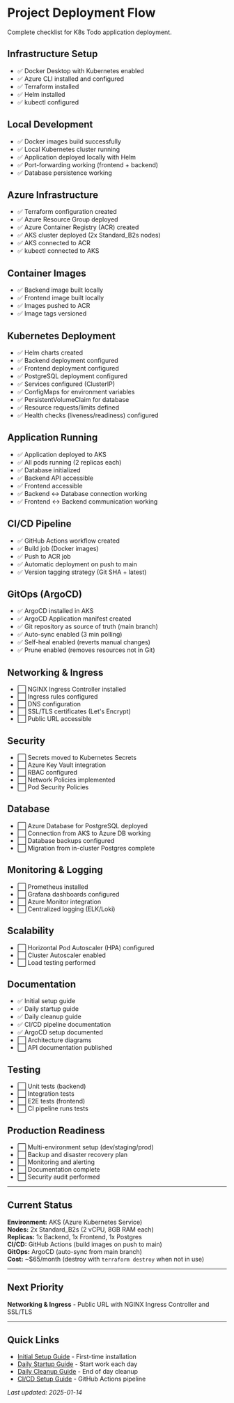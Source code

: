 # Project Deployment Flow

Complete checklist for K8s Todo application deployment.

## Infrastructure Setup

- ✅ Docker Desktop with Kubernetes enabled
- ✅ Azure CLI installed and configured
- ✅ Terraform installed
- ✅ Helm installed
- ✅ kubectl configured

## Local Development

- ✅ Docker images build successfully
- ✅ Local Kubernetes cluster running
- ✅ Application deployed locally with Helm
- ✅ Port-forwarding working (frontend + backend)
- ✅ Database persistence working

## Azure Infrastructure

- ✅ Terraform configuration created
- ✅ Azure Resource Group deployed
- ✅ Azure Container Registry (ACR) created
- ✅ AKS cluster deployed (2x Standard_B2s nodes)
- ✅ AKS connected to ACR
- ✅ kubectl connected to AKS

## Container Images

- ✅ Backend image built locally
- ✅ Frontend image built locally
- ✅ Images pushed to ACR
- ✅ Image tags versioned

## Kubernetes Deployment

- ✅ Helm charts created
- ✅ Backend deployment configured
- ✅ Frontend deployment configured
- ✅ PostgreSQL deployment configured
- ✅ Services configured (ClusterIP)
- ✅ ConfigMaps for environment variables
- ✅ PersistentVolumeClaim for database
- ✅ Resource requests/limits defined
- ✅ Health checks (liveness/readiness) configured

## Application Running

- ✅ Application deployed to AKS
- ✅ All pods running (2 replicas each)
- ✅ Database initialized
- ✅ Backend API accessible
- ✅ Frontend accessible
- ✅ Backend ↔ Database connection working
- ✅ Frontend ↔ Backend communication working

## CI/CD Pipeline

- ✅ GitHub Actions workflow created
- ✅ Build job (Docker images)
- ✅ Push to ACR job
- ✅ Automatic deployment on push to main
- ✅ Version tagging strategy (Git SHA + latest)

## GitOps (ArgoCD)

- ✅ ArgoCD installed in AKS
- ✅ ArgoCD Application manifest created
- ✅ Git repository as source of truth (main branch)
- ✅ Auto-sync enabled (3 min polling)
- ✅ Self-heal enabled (reverts manual changes)
- ✅ Prune enabled (removes resources not in Git)

## Networking & Ingress

- ⬜ NGINX Ingress Controller installed
- ⬜ Ingress rules configured
- ⬜ DNS configuration
- ⬜ SSL/TLS certificates (Let's Encrypt)
- ⬜ Public URL accessible

## Security

- ⬜ Secrets moved to Kubernetes Secrets
- ⬜ Azure Key Vault integration
- ⬜ RBAC configured
- ⬜ Network Policies implemented
- ⬜ Pod Security Policies

## Database

- ⬜ Azure Database for PostgreSQL deployed
- ⬜ Connection from AKS to Azure DB working
- ⬜ Database backups configured
- ⬜ Migration from in-cluster Postgres complete

## Monitoring & Logging

- ⬜ Prometheus installed
- ⬜ Grafana dashboards configured
- ⬜ Azure Monitor integration
- ⬜ Centralized logging (ELK/Loki)

## Scalability

- ⬜ Horizontal Pod Autoscaler (HPA) configured
- ⬜ Cluster Autoscaler enabled
- ⬜ Load testing performed

## Documentation

- ✅ Initial setup guide
- ✅ Daily startup guide
- ✅ Daily cleanup guide
- ✅ CI/CD pipeline documentation
- ✅ ArgoCD setup documented
- ⬜ Architecture diagrams
- ⬜ API documentation published

## Testing

- ⬜ Unit tests (backend)
- ⬜ Integration tests
- ⬜ E2E tests (frontend)
- ⬜ CI pipeline runs tests

## Production Readiness

- ⬜ Multi-environment setup (dev/staging/prod)
- ⬜ Backup and disaster recovery plan
- ⬜ Monitoring and alerting
- ⬜ Documentation complete
- ⬜ Security audit performed

---

## Current Status

**Environment:** AKS (Azure Kubernetes Service)  
**Nodes:** 2x Standard_B2s (2 vCPU, 8GB RAM each)  
**Replicas:** 1x Backend, 1x Frontend, 1x Postgres  
**CI/CD:** GitHub Actions (build images on push to main)  
**GitOps:** ArgoCD (auto-sync from main branch)  
**Cost:** ~$65/month (destroy with `terraform destroy` when not in use)

---

## Next Priority

**Networking & Ingress** - Public URL with NGINX Ingress Controller and SSL/TLS

---

## Quick Links

- [Initial Setup Guide](./initial-setup.md) - First-time installation
- [Daily Startup Guide](./daily-startup.md) - Start work each day
- [Daily Cleanup Guide](./daily-cleanup.md) - End of day cleanup
- [CI/CD Setup Guide](./ci-cd-setup.md) - GitHub Actions pipeline

_Last updated: 2025-01-14_
